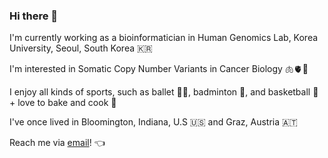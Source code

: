 ### Hi there 👋

I'm currently working as a bioinformatician in Human Genomics Lab, Korea University, Seoul, South Korea 🇰🇷

I'm interested in Somatic Copy Number Variants in Cancer Biology 🫁🫀🧠

I enjoy all kinds of sports, such as ballet 👯‍♀️, badminton 🏸, and basketball 🏀 + love to bake and cook 🥨

I've once lived in Bloomington, Indiana, U.S 🇺🇸 and Graz, Austria 🇦🇹

Reach me via [email](ellieujin@korea.ac.kr)! 👈

<!--
**ellieujin/ellieujin** is a ✨ _special_ ✨ repository because its `README.md` (this file) appears on your GitHub profile.

Here are some ideas to get you started:

- 🔭 I’m currently working on ...
- 🌱 I’m currently learning ...
- 👯 I’m looking to collaborate on ...
- 🤔 I’m looking for help with ...
- 💬 Ask me about ...
- 📫 How to reach me: ...
- 😄 Pronouns: ...
- ⚡ Fun fact: ...
-->
